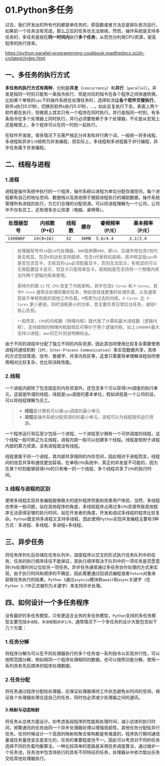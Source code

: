 # 01.Python多任务

过去，我们开发出的所有代码都是单任务的，即函数或者方法总是排队依次运行，如果前一个任务没有完成，那么之后的任务也无法继续。然而，操作系统是支持多任务的，多任务是指在**同一时间内**执行**多个任务**，从而充分利用CPU资源，提高程序的执行效率。

https://python-parallel-programmning-cookbook.readthedocs.io/zh-cn/latest/index.html

## 一、多任务的执行方式

**多任务的执行方式有两种**，分别是**并发**（`concurrency`）和**并行**（`parallel`）。并发是指同一时刻只能有一条指令执行，但是对应的指令在各个程序之间快速转换。比如某个单核的`cpu`下的操作系统在处理任务时，选择轮流**让各个软件交替执行**，软件`a`执行0.01秒，切换到软件`b`执行0.01秒，...，如此反复执行下去，表面上两个软件都在执行，但微观上其实只有一个程序在同时执行。并行是指同一时刻，有多条指令在多个处理器上同时执行，并行必须要依赖于多个处理器，不论是从宏观上还是微观上，多个程序可以在同一时刻一起执行。

在软件开发层，很多情况下无需严格区分并发和并行两个词，一般统一将多线程、多进程和异步`I/O`统称为并发编程，但实际上，多线程和多进程属于并行编程，异步任务属于并发编程。

## 二、线程与进程

### 1.进程

进程是操作系统中执行的一个程序，操作系统以进程为单位分配存储空间，每个进程都有自己的地址空间、数据栈以及其他用于跟踪进程执行的辅助数据，操作系统管理所有进程的执行，为它们合理的分配资源。可以将进程理解为一个公司，公司中不仅有员工，还有很多办公资源（电脑、桌椅等）。

| 处理器型号 | 内核数（P+E） | 线程数 | 缓存   | 睿频频率（P/E） | 基本频率（P/E） |
| ---------- | ------------- | ------ | ------ | --------------- | --------------- |
| `14900KF`  | `24(8+16)`    | `32`   | `36MB` | `5.6/4.4`       | `3.2/2.4`       |

> 处理器型号中`14`指`14`代处理器，`900`指奔腾`900`，即`i9`，后缀字母包含`F`则代表无核显，包含`K`则达标支持超频，包含`S`代表轻松超频。其中核显指`cpu`中是否包含显卡，无核显的`cpu`必须配备显卡，否则无法显示，有核显的可以无需配置显卡显示，但显卡只是简单显卡。超频指是否支持将一个物理内核当作两个逻辑内核来使用。
>
> 英特尔的第 `12` 代` CPU` 改变了内核架构，其中包含`E-Cores` 和 `P-Cores`，其中`P-Core` 通常会处理较重的任务，例如游戏或更重的处理负载，以及通常受益于单核性能的其他工作负载，`P`核即为过去的内核。`E-Cores `比` P-Cores` 更小更弱，同时消耗更小的功率，其主要负责日常后台任务，减轻`P`核心负担。

> 一般而言，`CPU`的内核数（物理内核）既代表了计算机最大进程数（逻辑内核），支持超频的物理内核超频后可等价于两个逻辑内核，如上`14900KF`最大支持`32`进程，`mac`的芯片则会明确标出。

由于不同的进程中分配了独立不同的内存资源，因此其协同使用比较复杂需要使用进程间通信机制（`IPC，Inter-Process Communication`）来实现数据共享，具体的方式包括管道、信号、套接字、共享内存区等，这里只需要简单理解进程协同使用相对比较复杂，也比较消耗性能。

### 2.线程

一个进程内部除了包含固定的内存资源外，还包含多个可以获得`CPU`调度的执行单元，这就是所谓的线程，线程是`cpu`调度的基本单位，假如进程是一个公司的话，可以将线程理解为员工。

> - **线程**是计算机可以被`cpu`调度的最小单元
> - **进程**是操作系统分配资源的的最小单元，进程可以为线程提供运行资源。

一个程序运行背后至少包括一个进程，一个进程至少拥有一个可供调度的线程，这个线程一般可称之为主线程，进程内部一般可以创建多个线程。线程是依附于进程内部的算力资源，没有进程就没有线程。

线程隶属于同一个进程，其内部共享相同的内存空间，因此相对于进程而言，线程间的信息共享和通信更加容易。在单核`CPU`系统中，真正的并发是不可能的，因为在某个时刻能够获得`CPU`的只有唯一的一个线程，多个线程共享了`CPU`的执行时间。

### 3.线程与进程的区别

使用多线程实现并发编程能够极大的提升程序性能和改善用户体验，当然，多线程也带来一些问题，站在其他程序的角度，多线程程序占用过多`CPU`资源导致其他程序无法获得足够的执行时间，站在开发者的角度，开发和调试多线程的程序比较复杂。`Python`既支持多进程又支持多线程，因此使用`Python`实现并发编程主要有3种方式：多进程、多线程、多进程+多线程。

## 三、异步任务

将任务序列化后存储在任务队列中，调度程序以交叉的形式执行任务队列中的任务，任务的执行顺序往往不能保证，其执行顺序取决于队列中的一项任务是否愿意将`CPU`处理时间让位给另一项任务。异步任务通常通过多任务协作处理的方式来实现，由于执行时间和顺序的不确定，因此需要通过回调式编程或者`future`对象来获取任务执行的结果。`Python 3`通过`asyncio`模块和`await`和`async`关键字（在`Python 3.7`中正式被列为关键字）来支持异步处理。

## 四、如何设计一个多任务程序

没有最好的多任务模型，只有更适合业务的多任务模型，`Python`支持的多任务模型主要包括`多线程`、`多进程`和`异步I/O`，通常情况下一个多任务的设计大致包含如下几个方面：

### 1.任务分解

将程序分解为可以在不同处理器执行的多个任务或一系列指令以实现并行性，可以按照范围分解，例如用同一个程序处理相同的数据，也可以按照功能分解，使用一系列具有先后顺序的程序处理数据。

### 2.任务分配

将任务通过程序分配给处理器，应保证处理器保持工作状态避免长时间的空闲，保证各个处理器处理合适自己的任务，同时也必须减少处理器之间的通讯。

#### 3.映射与动态映射

将任务从总体方面设计。如考虑各段程序的性能和处理时间，减小总体的执行时间，频繁通讯的任务由同一个异步处理器处理以增强局部性，其他任务分配给并行任务。任何时候设计一个高效的映射和聚合架构都是有难度的，程序执行期间通信量或任务量改变总是变化的，任务的重要程度也不一。因此可以考虑对不同的任务选择不同的负载均衡算法，一种比较简单的思路是采用任务调度算法，通过维护一个任务池，任务池中包含待执行的具有不同特征的任务，处理器从中依次取出任务交给其他处理器执行。